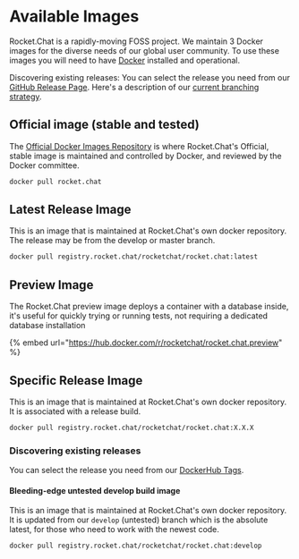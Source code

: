 # Available Images



Rocket.Chat is a rapidly-moving FOSS project. We maintain 3 Docker images for the diverse needs of our global user community. To use these images you will need to have [Docker](https://docs.docker.com/install/) installed and operational.

Discovering existing releases: You can select the release you need from our [GitHub Release Page](https://github.com/RocketChat/Rocket.Chat/releases). Here's a description of our [current branching strategy](broken-reference/).

## Official image (stable and tested)

The [Official Docker Images Repository](https://docs.docker.com/docker-hub/official\_images/) is where Rocket.Chat's Official, stable image is maintained and controlled by Docker, and reviewed by the Docker committee.

```bash
docker pull rocket.chat
```

## Latest Release Image

This is an image that is maintained at Rocket.Chat's own docker repository. The release may be from the develop or master branch.

```bash
docker pull registry.rocket.chat/rocketchat/rocket.chat:latest
```

## Preview Image

The Rocket.Chat preview image deploys a container with a database inside, it's useful for quickly trying or running tests, not requiring a dedicated database installation

{% embed url="https://hub.docker.com/r/rocketchat/rocket.chat.preview" %}

## Specific Release Image

This is an image that is maintained at Rocket.Chat's own docker repository. It is associated with a release build.

```bash
docker pull registry.rocket.chat/rocketchat/rocket.chat:X.X.X
```

### Discovering existing releases

You can select the release you need from our [DockerHub Tags](https://hub.docker.com/r/rocketchat/rocket.chat/tags/).

#### Bleeding-edge untested develop build image

This is an image that is maintained at Rocket.Chat's own docker repository. It is updated from our `develop` (untested) branch which is the absolute latest, for those who need to work with the newest code.

```bash
docker pull registry.rocket.chat/rocketchat/rocket.chat:develop
```
